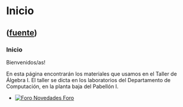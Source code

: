 # Inicio
([fuente](https://campus.exactas.uba.ar/course/view.php?id=1095))
---
### Inicio

Bienvenidos/as!

En esta página encontrarán los materiales que usamos en el Taller de Álgebra
I. El taller se dicta en los laboratorios del Departamento de Computación, en
la planta baja del Pabellón I.

  - [![Foro](https://campus.exactas.uba.ar/theme/image.php/magazine/forum/1462913092/icon) Novedades Foro](https://campus.exactas.uba.ar/mod/forum/view.php?id=57198)

